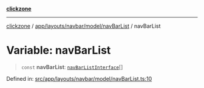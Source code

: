 [**clickzone**](../../../../../../README.md)

***

[clickzone](../../../../../../README.md) / [app/layouts/navbar/model/navBarList](../README.md) / navBarList

# Variable: navBarList

> `const` **navBarList**: [`navBarListInterface`](../interfaces/navBarListInterface.md)[]

Defined in: [src/app/layouts/navbar/model/navBarList.ts:10](https://github.com/MaximBri/ClickZone/blob/20f3f0d061a7c50a96ed5bba64acbc325a456072/client/src/app/layouts/navbar/model/navBarList.ts#L10)
